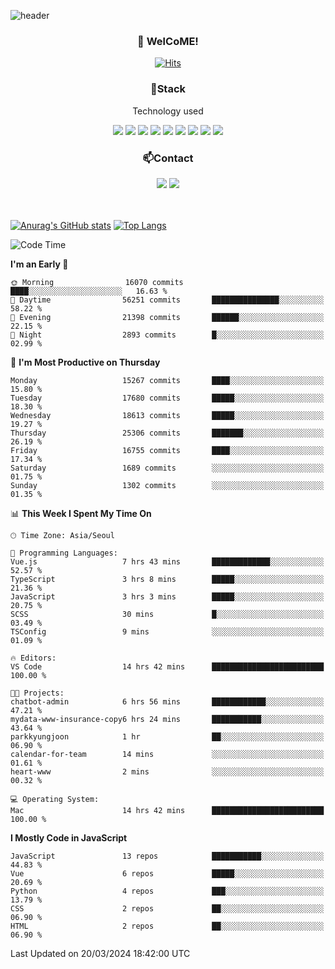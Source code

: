 ![header](https://capsule-render.vercel.app/api?type=waving&color=gradient&height=200&text=Kyungjoon&fontAlign=70&fontAlignY=40&animation=twinkling)

<h3 align="center">👋 WelCoME!</h3>

<div align=center>
  
[![Hits](https://hits.seeyoufarm.com/api/count/incr/badge.svg?url=https%3A%2F%2Fgithub.com%2Fuvula6921&count_bg=%2322BAC9&title_bg=%23827F7F&icon=iconify.svg&icon_color=%2325A27F&title=visits&edge_flat=false)](https://hits.seeyoufarm.com)
  
</div>
<h3 align="center">📌Stack</h3>
<p align="center">Technology used</p>
<div align="center"><img src="https://img.shields.io/badge/HTML5-E34F26?style=flat-square&logo=HTML5&logoColor=white"></img> <img src="https://img.shields.io/badge/CSS3-0A84FF?style=flat-square&logo=CSS3&logoColor=white"></img> <img src="https://img.shields.io/badge/JavaScript-FFCD11?style=flat-square&logo=JavaScript&logoColor=white"></img> <img src="https://img.shields.io/badge/React-00BCF6?style=flat-square&logo=React&logoColor=white"></img> <img src="https://img.shields.io/badge/jQuery-3655FF?style=flat-square&logo=jQuery&logoColor=white"></img> <img src="https://img.shields.io/badge/Ruby-E0115F?style=flat-square&logo=Ruby&logoColor=white"></img> <img src="https://img.shields.io/badge/Python-4B8BBE?style=flat-square&logo=Python&logoColor=white"></img> <img src="https://img.shields.io/badge/Vue-4FC08D?style=flat-square&logo=Vue.js&logoColor=white"></img> <img src="https://img.shields.io/badge/Nuxt-00DC82?style=flat-square&logo=Nuxt.js&logoColor=white"></img></div>

<h3 align="center">📫Contact</h3>
<div align="center"><a href="https://velog.io/@uvula6921/"><img src="https://img.shields.io/badge/Blog-20c997?style=flat-square&logo=V&logoColor=white"/></a> <a href="pkj6921@gmail.com"><img src="https://img.shields.io/badge/Gmail-EA4335?style=flat-square&logo=Gmail&logoColor=white"/></a></div>
<br>
<br>

[![Anurag's GitHub stats](https://github-readme-stats.vercel.app/api?username=uvula6921&hide=stars,issues&show_icons=true&count_private=true&theme=tokyonight)](https://github.com/anuraghazra/github-readme-stats)
[![Top Langs](https://github-readme-stats.vercel.app/api/top-langs/?username=uvula6921&hide=css,jupyter%20notebook,html&exclude_repo=uvula6921,uvula6921.github.io&layout=compact&langs_count=8)](https://github.com/anuraghazra/github-readme-stats)

<!--START_SECTION:waka-->
![Code Time](http://img.shields.io/badge/Code%20Time-2%2C153%20hrs%2044%20mins-blue)

**I'm an Early 🐤** 

```text
🌞 Morning                16070 commits       ████░░░░░░░░░░░░░░░░░░░░░   16.63 % 
🌆 Daytime                56251 commits       ███████████████░░░░░░░░░░   58.22 % 
🌃 Evening                21398 commits       ██████░░░░░░░░░░░░░░░░░░░   22.15 % 
🌙 Night                  2893 commits        █░░░░░░░░░░░░░░░░░░░░░░░░   02.99 % 
```
📅 **I'm Most Productive on Thursday** 

```text
Monday                   15267 commits       ████░░░░░░░░░░░░░░░░░░░░░   15.80 % 
Tuesday                  17680 commits       █████░░░░░░░░░░░░░░░░░░░░   18.30 % 
Wednesday                18613 commits       █████░░░░░░░░░░░░░░░░░░░░   19.27 % 
Thursday                 25306 commits       ███████░░░░░░░░░░░░░░░░░░   26.19 % 
Friday                   16755 commits       ████░░░░░░░░░░░░░░░░░░░░░   17.34 % 
Saturday                 1689 commits        ░░░░░░░░░░░░░░░░░░░░░░░░░   01.75 % 
Sunday                   1302 commits        ░░░░░░░░░░░░░░░░░░░░░░░░░   01.35 % 
```


📊 **This Week I Spent My Time On** 

```text
🕑︎ Time Zone: Asia/Seoul

💬 Programming Languages: 
Vue.js                   7 hrs 43 mins       █████████████░░░░░░░░░░░░   52.57 % 
TypeScript               3 hrs 8 mins        █████░░░░░░░░░░░░░░░░░░░░   21.36 % 
JavaScript               3 hrs 3 mins        █████░░░░░░░░░░░░░░░░░░░░   20.75 % 
SCSS                     30 mins             █░░░░░░░░░░░░░░░░░░░░░░░░   03.49 % 
TSConfig                 9 mins              ░░░░░░░░░░░░░░░░░░░░░░░░░   01.09 % 

🔥 Editors: 
VS Code                  14 hrs 42 mins      █████████████████████████   100.00 % 

🐱‍💻 Projects: 
chatbot-admin            6 hrs 56 mins       ████████████░░░░░░░░░░░░░   47.21 % 
mydata-www-insurance-copy6 hrs 24 mins       ███████████░░░░░░░░░░░░░░   43.64 % 
parkkyungjoon            1 hr                ██░░░░░░░░░░░░░░░░░░░░░░░   06.90 % 
calendar-for-team        14 mins             ░░░░░░░░░░░░░░░░░░░░░░░░░   01.61 % 
heart-www                2 mins              ░░░░░░░░░░░░░░░░░░░░░░░░░   00.32 % 

💻 Operating System: 
Mac                      14 hrs 42 mins      █████████████████████████   100.00 % 
```

**I Mostly Code in JavaScript** 

```text
JavaScript               13 repos            ███████████░░░░░░░░░░░░░░   44.83 % 
Vue                      6 repos             █████░░░░░░░░░░░░░░░░░░░░   20.69 % 
Python                   4 repos             ███░░░░░░░░░░░░░░░░░░░░░░   13.79 % 
CSS                      2 repos             ██░░░░░░░░░░░░░░░░░░░░░░░   06.90 % 
HTML                     2 repos             ██░░░░░░░░░░░░░░░░░░░░░░░   06.90 % 
```




 Last Updated on 20/03/2024 18:42:00 UTC
<!--END_SECTION:waka-->
